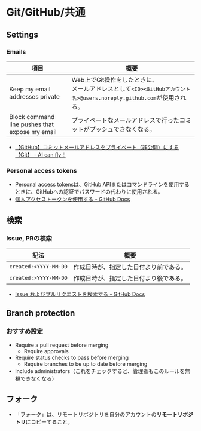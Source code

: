 # Git/GitHub/共通

## Settings

### Emails

| 項目                                           | 概要                                                         |
| ---------------------------------------------- | ------------------------------------------------------------ |
| Keep my email addresses private                | Web上でGit操作をしたときに、<br />メールアドレスとして`<ID><GitHubアカウント名>@users.noreply.github.com`が使用される。 |
| Block command line pushes that expose my email | プライベートなメールアドレスで行ったコミットがプッシュできなくなる。 |

- [【GitHub】コミットメールアドレスをプライベート（非公開）にする【Git】 - AI can fly !!](https://ai-can-fly.hateblo.jp/entry/github-email-private)

### Personal access tokens

- Personal access tokensは、GitHub APIまたはコマンドラインを使用するときに、GitHubへの認証でパスワードの代わりに使用される。
- [個人アクセストークンを使用する - GitHub Docs](https://docs.github.com/ja/authentication/keeping-your-account-and-data-secure/creating-a-personal-access-token)

## 検索

### Issue, PRの検索

| 記法                   | 概要                                   |
| ---------------------- | -------------------------------------- |
| `created:<YYYY-MM-DD` | 作成日時が、指定した日付より前である。 |
| `created:>YYYY-MM-DD` | 作成日時が、指定した日付より後である。 |

- [Issue およびプルリクエストを検索する - GitHub Docs](https://docs.github.com/ja/search-github/searching-on-github/searching-issues-and-pull-requests)

## Branch protection

### おすすめ設定

- Require a pull request before merging
  - Require approvals
- Require status checks to pass before merging
  - Require branches to be up to date before merging
- Include administrators（これをチェックすると、管理者もこのルールを無視できなくなる）

## フォーク

- 「フォーク」は、リモートリポジトリを自分のアカウントの**リモートリポジトリ**にコピーすること。

